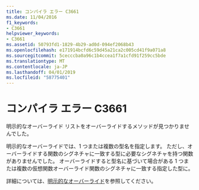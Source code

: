 ```yaml
---
title: コンパイラ エラー C3661
ms.date: 11/04/2016
f1_keywords:
- C3661
helpviewer_keywords:
- C3661
ms.assetid: 50793fd1-1829-4b29-ad0d-094ef2068b43
ms.openlocfilehash: e171914bcfd6c59d45a21ca2c005cd41f9a071a8
ms.sourcegitcommit: 5cecccba0a96c1b4ccea1f7a1cfd91f259cc5bde
ms.translationtype: MT
ms.contentlocale: ja-JP
ms.lasthandoff: 04/01/2019
ms.locfileid: "58775401"
---
```

# <a name="compiler-error-c3661"></a>コンパイラ エラー C3661

明示的なオーバーライド リストをオーバーライドするメソッドが見つかりませんでした。

明示的なオーバーライドでは、1 つまたは複数の型名を指定します。  ただし、オーバーライドする関数のシグネチャに一致する型に必要なシグネチャを持つ関数がありませんでした。  オーバーライドすると型名に基づいて場合がある 1 つまたは複数の仮想関数オーバーライド関数のシグネチャに一致する指定した型に。

詳細については、[明示的なオーバーライド](../../extensions/explicit-overrides-cpp-component-extensions.md)を参照してください。